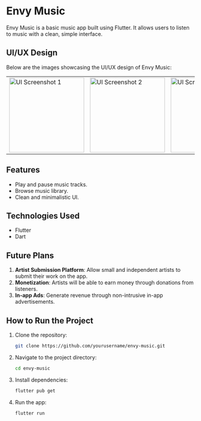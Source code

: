 # Envy Music

Envy Music is a basic music app built using Flutter. It allows users to listen to music with a clean, simple interface.


## UI/UX Design
Below are the images showcasing the UI/UX design of Envy Music:

<table>
  <tr>
    <td><img src="https://github.com/user-attachments/assets/a6df9185-a381-41e9-a2ea-6416c04616ea" alt="UI Screenshot 1" width="200"/></td>
    <td><img src="https://github.com/user-attachments/assets/baab1ef7-2a19-40ac-a583-44a335b6228f" alt="UI Screenshot 2" width="200"/></td>
    <td><img src="https://github.com/user-attachments/assets/828c7c61-8b10-4890-bdac-908b7ab2c72f" alt="UI Screenshot 3" width="200"/></td>
    <td><img src="https://github.com/user-attachments/assets/058971eb-9a7d-4f80-9f18-b714955bd8df" alt="UI Screenshot 4" width="200"/></td>
  </tr>
</table>


## Features
- Play and pause music tracks.
- Browse music library.
- Clean and minimalistic UI.

## Technologies Used
- Flutter
- Dart

## Future Plans
1. **Artist Submission Platform**: Allow small and independent artists to submit their work on the app.
2. **Monetization**: Artists will be able to earn money through donations from listeners.
3. **In-app Ads**: Generate revenue through non-intrusive in-app advertisements.
   
## How to Run the Project
1. Clone the repository:
   ```bash
   git clone https://github.com/yourusername/envy-music.git
   ```
2. Navigate to the project directory:
   ```bash
   cd envy-music
   ```
3. Install dependencies:
   ```bash
   flutter pub get
   ```
4. Run the app:
   ```bash
   flutter run
   ```
